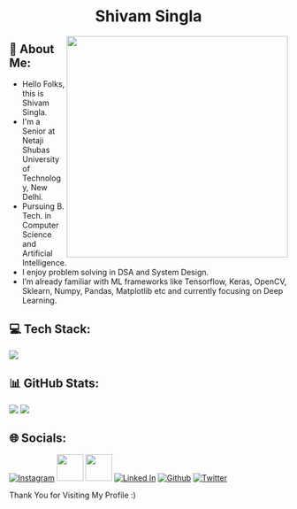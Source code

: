 <h1 align="center">
  Shivam Singla
</h1>

<img align="right" src="https://user-images.githubusercontent.com/95306965/234339729-587d808b-9982-4371-90b6-95293cb94cbc.png" width=400 />

## 💭 About Me:

- Hello Folks, this is Shivam Singla. 
- I'm a Senior at Netaji Shubas University of Technology, New Delhi. 
- Pursuing B. Tech. in Computer Science and Artificial Intelligence. 
- I enjoy problem solving in DSA and System Design. 
- I’m already familiar with ML frameworks like Tensorflow, Keras, OpenCV, Sklearn, Numpy, Pandas, Matplotlib etc and currently focusing on Deep Learning. 

## 💻 Tech Stack:
[![](https://skillicons.dev/icons?i=html,css,js,jquery,java,c,cpp,py,visualstudio,figma,sqlite,nodejs,r,linux,flask)](https://github.com/shivam-singla)

## 📊 GitHub Stats:

![](https://github-readme-stats.vercel.app/api?username=shivam-singla&theme=city_light&hide_border=true&include_all_commits=true&count_private=true&line_height=20)
![](https://github-readme-stats.vercel.app/api/top-langs/?username=shivam-singla&theme=city_light&hide_border=true&include_all_commits=true&count_private=true&layout=compact)

## 🌐 Socials:
[![Instagram](https://skillicons.dev/icons?i=instagram)](https://instagram.com/shivamxsingla)
<a href="https://www.facebook.com/shivam.singla.7796420/"><img src="https://user-images.githubusercontent.com/95306965/235261538-698461d4-b6fd-45a9-90f4-7c1571ee1fd2.png"  width=48px/></a>
<a href="mailto:shivamsingla960@gmail.com"><img src="https://user-images.githubusercontent.com/95306965/235262267-cd216ebd-c459-4010-b8c4-570dc3f70ee3.png"  width=48px/></a>
[![Linked In](https://skillicons.dev/icons?i=linkedin)](https://linkedin.com/in/shivamsingla960)
[![Github](https://skillicons.dev/icons?i=github)](https://github.com/shivam-singla)
[![Twitter](https://skillicons.dev/icons?i=twitter)](https://twitter.com/shivamxsingla)

Thank You for Visiting My Profile :)
